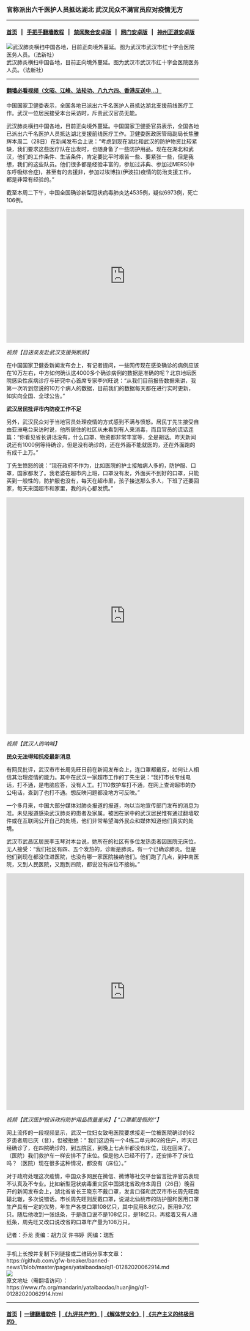 ### 官称派出六千医护人员抵达湖北   武汉民众不满官员应对疫情无方
------------------------

#### [首页](https://github.com/gfw-breaker/banned-news1/blob/master/README.md) &nbsp;&nbsp;|&nbsp;&nbsp; [手把手翻墙教程](https://github.com/gfw-breaker/guides/wiki) &nbsp;&nbsp;|&nbsp;&nbsp; [禁闻聚合安卓版](https://github.com/gfw-breaker/bn-android) &nbsp;&nbsp;|&nbsp;&nbsp; [网门安卓版](https://github.com/oGate2/oGate) &nbsp;&nbsp;|&nbsp;&nbsp; [神州正道安卓版](https://github.com/SzzdOgate/update) 



<div id="headerimg">
 <img alt="武汉肺炎横扫中国各地，目前正向境外蔓延。图为武汉市武汉市红十字会医院医务人员。（法新社）" src="https://www.rfa.org/mandarin/yataibaodao/huanjing/ql1-01282020062914.html/000_1OC5LF.jpg/@@images/79f52510-dd6a-4c97-9ee6-6e10fc2593c4.jpeg" title="武汉肺炎横扫中国各地，目前正向境外蔓延。图为武汉市武汉市红十字会医院医务人员。（法新社）"/>
 <div id="headerimgcontents">
  <div id="headerimgcaption">
   <span>
    武汉肺炎横扫中国各地，目前正向境外蔓延。图为武汉市武汉市红十字会医院医务人员。（法新社）
   </span>
   <!-- zoomattribute -->
  </div>
  <!-- headerimgcaption -->
 </div>
 <!-- headerimagecontents -->
</div>

<hr/>


#### [翻墙必看视频（文昭、江峰、法轮功、八九六四、香港反送中...）](http://167.172.214.107/home.html)

<div id="storytext">
 <div>
  <div class="slot_header">
  </div>
 </div>
 <p>
  中国国家卫健委表示，全国各地已派出六千名医护人员抵达湖北支援前线医疗工作。武汉一位居民接受本台采访时，斥责武汉官员无能。
 </p>
 <p>
  武汉肺炎横扫中国各地，目前正向境外蔓延。中国国家卫健委官员表示，全国各地已派出六千名医护人员抵达湖北支援前线医疗工作。卫健委医政医管局副局长焦雅辉本周二（28日）在新闻发布会上说：“考虑到现在湖北和武汉的防护物资比较紧缺，我们要求这些医疗队在出发时，也随身备了一些防护用品。现在在湖北和武汉，他们的工作条件、生活条件，肯定要比平时艰苦一些、要紧张一些，但是我想，我们的这些队员。他们很多都是经验丰富的，参加过非典、参加过MERS(中东呼吸综合症)，甚至有的去援非，参加过埃博拉(伊波拉)疫情的防治支援工作，都是非常有经验的。”
 </p>
 <p>
 </p>
 <p>
 </p>
 <p>
  截至本周二下午，中国全国确诊新型冠状病毒肺炎达4535例，疑似6973例，死亡106例。
 </p>
 <p>
 </p>
 <p>
  <iframe frameborder="0" height="350" scrolling="no" src="https://www.facebook.com/plugins/video.php?href=https%3A%2F%2Fwww.facebook.com%2FRFAChinese%2Fvideos%2F176581873590692%2F&amp;show_text=0&amp;width=622" width="622">
  </iframe>
 </p>
 <p>
  <i>
   视频【目送亲友赴武汉支援哭断肠】
  </i>
 </p>
 <p>
 </p>
 <p>
  在中国国家卫健委新闻发布会上，有记者提问，一些网传现在感染确诊的病例应该在10万左右，中方如何确认这4000多个确诊病例的数据是准确的呢？北京地坛医院感染性疾病诊疗与研究中心首席专家李兴旺说：“从我们目前报告数据来讲，我第一次听到您说的10万个病人的数据，目前我们的数据每天都在进行实时更新，如实向全国、全球公告。”
 </p>
 <p>
  <b>
   武汉居民批评市内防疫工作不足
  </b>
 </p>
 <p>
  另外，武汉民众对于当地官员处理疫情的方式感到不满与愤怒。居民丁先生接受自由亚洲电台采访时说，他所居住的社区从未看到有人来消毒，而且官员的谎话连篇：“你看见省长讲话没有，什么口罩、物资都非常丰富等，全是胡话。昨天新闻说还有1000例等待确诊，但是没有确诊的，还在外面不能就医的，还在外面跑的有成千上万。”
 </p>
 <p>
  丁先生愤怒的说：“现在政府不作为，比如医院的护士接触病人多的，防护服、口罩，国家都发了。我老婆在超市内上班，口罩没有发，外面买不到好的口罩，只能买到一般性的，防护服也没有，每天在超市里，孩子接送那么多人，下班了还要回家，每天来回超市和家里，我的内心都发慌。”
 </p>
 <p>
 </p>
 <p>
  <iframe frameborder="0" height="620" scrolling="no" src="https://www.facebook.com/plugins/video.php?href=https%3A%2F%2Fwww.facebook.com%2FRFAChinese%2Fvideos%2F1260799697446722%2F&amp;show_text=0&amp;width=622" width="622">
  </iframe>
 </p>
 <p>
  <i>
   视频【武汉人的呐喊】
  </i>
 </p>
 <p>
 </p>
 <p>
  <b>
   民众无法得知抗疫最新消息
  </b>
  <b>
  </b>
 </p>
 <p>
  有网民批评，武汉市市长周先旺日前在新闻发布会上，连口罩都戴反，如何让人相信其治理疫情的能力。其中在武汉一家超市工作的丁先生说：“我打市长专线电话，打不通，是电脑应答，没有人工。打110救护车打不通，在网上查询超市的办公电话，查到了也打不通。想反映问题都没地方可反映。”
 </p>
 <p>
  一个多月来，中国大部分媒体对肺炎报道的报道，均以当地宣传部门发布的消息为准。未见报道感染武汉肺炎的患者及家属。被困在家中的武汉居民惟有通过翻墙软件或在互联网公开自己的处境，他们非常希望海外民众和媒体知道他们真实的处境。
 </p>
 <p>
  武汉市武昌区居民李玉琴对本台说，她所在的社区有多位发热患者因医院无床位，无人接受：“我们社区有四、五个发热的，诊断是肺炎。有一个已确诊肺炎。但是他们到现在都没住进医院，也没有哪一家医院接纳他们。他们跑了几点，到中南医院，又到人民医院，又跑到四院，都说没有床位不接纳。”
 </p>
 <p>
 </p>
 <p>
  <iframe frameborder="0" height="620" scrolling="no" src="https://www.facebook.com/plugins/video.php?href=https%3A%2F%2Fwww.facebook.com%2FRFAChinese%2Fvideos%2F466678557541379%2F&amp;show_text=0&amp;width=622" width="622">
  </iframe>
 </p>
 <p>
  <i>
   视频【武汉医护投诉政府防护用品质量差劣】【 “口罩都是假的!”】
  </i>
 </p>
 <p>
 </p>
 <p>
  网上流传的一段视频显示，武汉一位妇女致电医院要求接走一位被医院确诊的62岁患者周已庆（音），但被拒绝：“ 我们这边有一个4栋二单元802的住户，昨天已经确诊了，在四院确诊的，到五院区，到晚上七点半都没有床位，现在回来了。（医院）我们救护车一样安排不了床位。但是他人已经不行了，还安排不了床位吗？（医院）现在很多这种情况，都没有（床位）。”
 </p>
 <p>
  对于政府处理这次疫情，中国众多网民在微信、微博等社交平台留言批评官员表现不认真及不专业。比如新型冠状病毒重灾区中国湖北省政府本周日（26日）晚召开的新闻发布会上，湖北省省长王晓东不戴口罩，发言口径和武汉市市长周先旺南辕北辙，多次说错话。市长周先旺则反戴口罩，说湖北仙桃市的防护服和医用口罩生产具有一定的优势，年生产各类口罩108亿只，其中民用8.8亿只，医用9.7亿只。随后他收到一张纸条，于是改口说不是108亿只，是18亿只。再接着又有人递纸条，周先旺又改口说改省的口罩年产量为108万只。
 </p>
 <p>
 </p>
 <p>
  记者：乔龙 责编：胡力汉 许书婷  网编：瑞哲
 </p>
</div>

<hr/>
手机上长按并复制下列链接或二维码分享本文章：<br/>
https://github.com/gfw-breaker/banned-news1/blob/master/pages/yataibaodao/ql1-01282020062914.md <br/>
<a href='https://github.com/gfw-breaker/banned-news1/blob/master/pages/yataibaodao/ql1-01282020062914.md'><img src='https://github.com/gfw-breaker/banned-news1/blob/master/pages/yataibaodao/ql1-01282020062914.md.png'/></a> <br/>
原文地址（需翻墙访问）：https://www.rfa.org/mandarin/yataibaodao/huanjing/ql1-01282020062914.html


------------------------
#### [首页](https://github.com/gfw-breaker/banned-news1/blob/master/README.md) &nbsp;|&nbsp; [一键翻墙软件](https://github.com/gfw-breaker/nogfw/blob/master/README.md) &nbsp;| [《九评共产党》](https://github.com/gfw-breaker/9ping.md/blob/master/README.md#九评之一评共产党是什么) | [《解体党文化》](https://github.com/gfw-breaker/jtdwh.md/blob/master/README.md) | [《共产主义的终极目的》](https://github.com/gfw-breaker/gczydzjmd.md/blob/master/README.md)


<img src='http://gfw-breaker.win/banned-news/pages/yataibaodao/ql1-01282020062914.md' width='0px' height='0px'/>